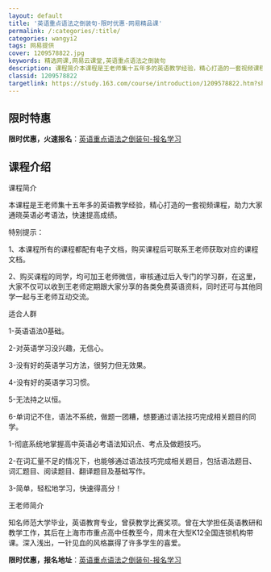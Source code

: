 ```yaml
---
layout: default
title: '英语重点语法之倒装句-限时优惠-网易精品课'
permalink: /:categories/:title/
categories: wangyi2
tags: 网易提供
cover: 1209578822.jpg
keywords: 精选网课,网易云课堂,英语重点语法之倒装句
description: 课程简介本课程是王老师集十五年多的英语教学经验，精心打造的一套视频课程，助力大家通晓英语必考语法，快速提高成绩。特别提示
classid: 1209578822
targetlink: https://study.163.com/course/introduction/1209578822.htm?share=1&shareId=1025206652&utm_campaign=share&utm_medium=iphoneShare&utm_source=&utm_u=1025206652
---
```


## 限时特惠

**限时优惠，火速报名**：[英语重点语法之倒装句-报名学习](https://study.163.com/course/introduction/1209578822.htm?share=1&shareId=1025206652&utm_campaign=share&utm_medium=iphoneShare&utm_source=&utm_u=1025206652)

## 课程介绍

课程简介

本课程是王老师集十五年多的英语教学经验，精心打造的一套视频课程，助力大家通晓英语必考语法，快速提高成绩。　

特别提示：

1、本课程所有的课程都配有电子文档，购买课程后可联系王老师获取对应的课程文档。

2、购买课程的同学，均可加王老师微信，审核通过后入专门的学习群，在这里，大家不仅可以收到王老师定期跟大家分享的各类免费英语资料，同时还可与其他同学一起与王老师互动交流。



适合人群

1-英语语法0基础。

2-对英语学习没兴趣，无信心。

3-没有好的英语学习方法，很努力但无效果。

4-没有好的英语学习习惯。

5-无法持之以恒。

6-单词记不住，语法不系统，做题一团糟，想要通过语法技巧完成相关题目的同学。

1-彻底系统地掌握高中英语必考语法知识点、考点及做题技巧。

2-在词汇量不足的情况下，也能够通过语法技巧完成相关题目，包括语法题目、词汇题目、阅读题目、翻译题目及基础写作。

3-简单，轻松地学习，快速得高分！

王老师简介

知名师范大学毕业，英语教育专业，曾获教学比赛奖项。曾在大学担任英语教研和教学工作，其后在上海市市重点高中任教至今，周末在大型K12全国连锁机构带课。深入浅出，一针见血的风格赢得了许多学生的喜爱。

**限时优惠，报名地址**：[英语重点语法之倒装句-报名学习](https://study.163.com/course/introduction/1209578822.htm?share=1&shareId=1025206652&utm_campaign=share&utm_medium=iphoneShare&utm_source=&utm_u=1025206652)

